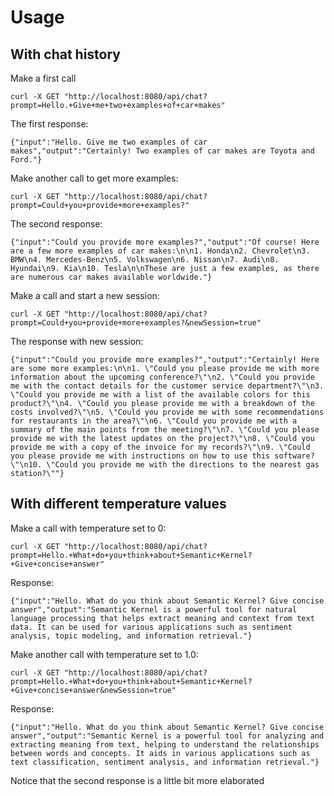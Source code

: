 # Usage

## With chat history

Make a first call

    curl -X GET "http://localhost:8080/api/chat?prompt=Hello.+Give+me+two+examples+of+car+makes"

The first response:

    {"input":"Hello. Give me two examples of car makes","output":"Certainly! Two examples of car makes are Toyota and Ford."}

Make another call to get more examples:

    curl -X GET "http://localhost:8080/api/chat?prompt=Could+you+provide+more+examples?"

The second response:

    {"input":"Could you provide more examples?","output":"Of course! Here are a few more examples of car makes:\n\n1. Honda\n2. Chevrolet\n3. BMW\n4. Mercedes-Benz\n5. Volkswagen\n6. Nissan\n7. Audi\n8. Hyundai\n9. Kia\n10. Tesla\n\nThese are just a few examples, as there are numerous car makes available worldwide."}

Make a call and start a new session:

    curl -X GET "http://localhost:8080/api/chat?prompt=Could+you+provide+more+examples?&newSession=true"

The response with new session:

    {"input":"Could you provide more examples?","output":"Certainly! Here are some more examples:\n\n1. \"Could you please provide me with more information about the upcoming conference?\"\n2. \"Could you provide me with the contact details for the customer service department?\"\n3. \"Could you provide me with a list of the available colors for this product?\"\n4. \"Could you please provide me with a breakdown of the costs involved?\"\n5. \"Could you provide me with some recommendations for restaurants in the area?\"\n6. \"Could you provide me with a summary of the main points from the meeting?\"\n7. \"Could you please provide me with the latest updates on the project?\"\n8. \"Could you provide me with a copy of the invoice for my records?\"\n9. \"Could you please provide me with instructions on how to use this software?\"\n10. \"Could you provide me with the directions to the nearest gas station?\""}

## With different temperature values

Make a call with temperature set to 0:

    curl -X GET "http://localhost:8080/api/chat?prompt=Hello.+What+do+you+think+about+Semantic+Kernel?+Give+concise+answer"
 
 Response:

    {"input":"Hello. What do you think about Semantic Kernel? Give concise answer","output":"Semantic Kernel is a powerful tool for natural language processing that helps extract meaning and context from text data. It can be used for various applications such as sentiment analysis, topic modeling, and information retrieval."}

Make another call with temperature set to 1.0:

    curl -X GET "http://localhost:8080/api/chat?prompt=Hello.+What+do+you+think+about+Semantic+Kernel?+Give+concise+answer&newSession=true"

Response:

    {"input":"Hello. What do you think about Semantic Kernel? Give concise answer","output":"Semantic Kernel is a powerful tool for analyzing and extracting meaning from text, helping to understand the relationships between words and concepts. It aids in various applications such as text classification, sentiment analysis, and information retrieval."}

Notice that the second response is a little bit more elaborated